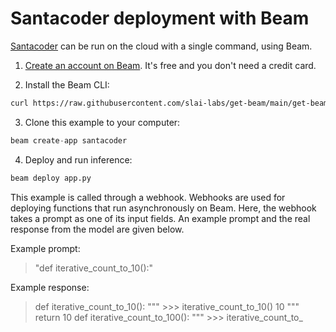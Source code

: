 # Santacoder deployment with Beam

[Santacoder](https://huggingface.co/bigcode/santacoder) can be run on the cloud with a single command, using Beam.

1. [Create an account on Beam](https://beam.cloud). It's free and you don't need a credit card.

2. Install the Beam CLI:

```bash
curl https://raw.githubusercontent.com/slai-labs/get-beam/main/get-beam.sh -sSfL | sh
```

3. Clone this example to your computer:

```python
beam create-app santacoder
```

4. Deploy and run inference:

```python
beam deploy app.py
```

This example is called through a webhook. Webhooks are used for deploying
functions that run asynchronously on Beam. Here, the webhook takes a prompt
as one of its input fields. An example prompt and the real response from the
model are given below.

Example prompt:
> "def iterative_count_to_10():"

Example response: 
> def iterative_count_to_10():
    """
    >>> iterative_count_to_10()
    10
    """
    return 10
    def iterative_count_to_100():
    """
    >>> iterative_count_to_
